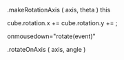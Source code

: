 .makeRotationAxis ( axis, theta ) this

cube.rotation.x +=
cube.rotation.y += ;

onmousedown="rotate(event)"


.rotateOnAxis ( axis, angle )
